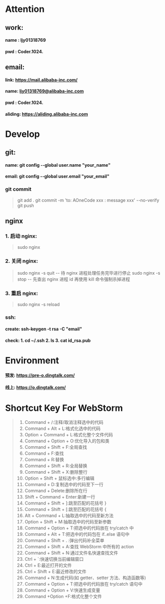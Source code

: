 # Attention

## work:

#### name : ljy01318769

#### pwd : Coder.1024.

## email:

#### link: https://mail.alibaba-inc.com/

#### name: ljy01318769@alibaba-inc.com

#### pwd : Coder.1024.

#### aliding: https://aliding.alibaba-inc.com

# Develop

## git:

#### name: git config --global user.name "your_name"

#### email: git config --global user.email "your_email"

### git commit

> git add .
> git commit -m 'to: AOneCode xxx : message xxx' --no-verify
> git push

## nginx

### 1. 启动 nginx:

> sudo nginx

### 2. 关闭 nginx:

> sudo nginx -s quit -- 待 nginx 进程处理任务完毕进行停止
> sudo nginx -s stop -- 先查出 nginx 进程 id 再使用 kill 命令强制杀掉进程

### 3. 重启 nginx:

> sudo nginx -s reload

### ssh:

#### create: ssh-keygen -t rsa -C "email"

#### check: 1. cd ~/.ssh 2. ls 3. cat id_rsa.pub

# Environment

#### 预发: https://pre-o.dingtalk.com/

#### 线上: https://o.dingtalk.com/

# Shortcut Key For WebStorm

> 1. Command + /:注释/取消注释选中的代码
> 2. Command + Alt + L:格式化选中的代码
> 3. Option + Command + L:格式化整个文件代码
> 4. Command + Option + O:优化导入的包和类
> 5. Command + Shift + F:全局查找
> 6. Command + F:查找
> 7. Command + R:替换
> 8. Command + Shift + R:全局替换
> 9. Command + Shift + X:删除整行
> 10. Option + Shift + 鼠标选中:多行编辑
> 11. Command + D:复制选中的代码至下一行
> 12. Command + Delete:删除所在行
> 13. Shift + Command + Enter:新建一行
> 14. Command + Shift + ]:跳至匹配的花括号 }
> 15. Command + Shift + [:跳至匹配的花括号 {
> 16. Alt + Command + L:抽取选中的代码至新方法
> 17. Option + Shift + M:抽取选中的代码至新参数
> 18. Command + Option + T:把选中的代码放在 try/catch 中
> 19. Command + Alt + T:把选中的代码包在 if..else 语句中
> 20. Command + Shift + . :弹出代码补全菜单
> 21. Command + Shift + A:查找 WebStorm 中所有的 action
> 22. Command + Shift + N:通过文件名快速查找文件
> 23. Ctrl + `:快速切换当前编辑窗口
> 24. Ctrl + E:最近打开的文件
> 25. Ctrl + Shift + E:最近修改的文件
> 26. Command + N:生成代码(如 getter、setter 方法、构造函数等)
> 27. Command + Option + T:把选中的代码放在 try/catch 语句中
> 28. Command + Option + V:快速生成变量
> 29. Command +Option +F:格式化整个文件
